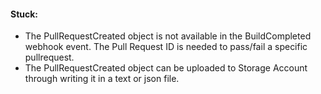 #### Stuck:

- The PullRequestCreated object is not available in the BuildCompleted webhook event. The Pull Request ID is needed to pass/fail a specific pullrequest.
- The PullRequestCreated object can be uploaded to Storage Account through writing it in a text or json file.
